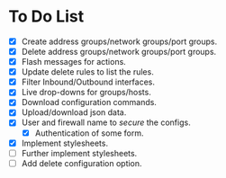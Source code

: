 # To Do List

- [x] Create address groups/network groups/port groups.
- [x] Delete address groups/network groups/port groups.
- [x] Flash messages for actions.
- [x] Update delete rules to list the rules.
- [x] Filter Inbound/Outbound interfaces.
- [x] Live drop-downs for groups/hosts.
- [x] Download configuration commands.
- [x] Upload/download json data.
- [x] User and firewall name to *secure* the configs.
  - [x] Authentication of some form.
- [x] Implement stylesheets.
- [ ] Further implement stylesheets.
- [ ] Add delete configuration option.
